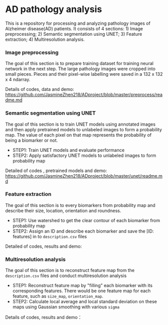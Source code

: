 # AD pathology analysis

This is a repository for processing and analyzing pathology images of Alzheimer disease(AD) patients. It consists of 4 sections: 1) Image preprocessing; 2) Semantic segmentation using UNET; 3) Feature extraction; 4) Multiresolution analysis.

### Image preprocessing

The goal of this section is to prepare training dataset for training neural network in the next step. The large pathology images were cropped into small pieces. Pieces and their pixel-wise labelling were saved in a 132 x 132 x 4 ndarray.

Details of codes, data and demo: https://github.com/JasmineZhen218/ADproject/blob/master/preprocess/readme.md

### Semantic segmentation using UNET

The goal of this section is to train UNET models using annotated images and then apply pretrained models to unlabeled images to form a probability map. The value of each pixel on that map represents the probability of being a biomarker or not.

* STEP1: Train UNET models and evaluate performance
* STEP2: Apply satisfactory UNET models to unlabeled images to form probability map

Detailed of codes , pretrained  models and demo: https://github.com/JasmineZhen218/ADproject/blob/master/unet/readme.md

### Feature extraction

The goal of this section is to every biomarkers from probability map  and describe their size, location, orientation and roundness.

* STEP1: Use watershed to get the clear contour of each biomarker from probability map
* STEP2: Assign an ID and describe each biomarker and save the [ID: features] in to `description.csv` files 

Detailed of codes, results and demo: 

### Multiresolution analysis

The goal of this section is to reconstruct feature map from the `description.csv` files and conduct multiresolution analysis

* STEP1: Reconstruct feature map by "filling" each biomarker with its corresponding features. There would be one feature map for each feature, such as `size_map`, `orientation_map`.
* STEP2:  Calculate local average and local standard deviation on these maps using Gaussian smoothing with various `sigma`

Details of codes, results and demo： 
